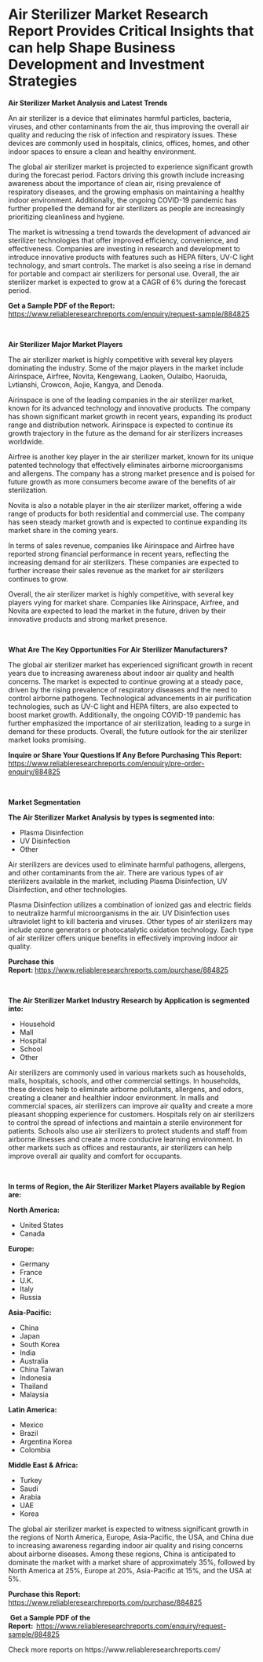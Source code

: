<p><h1>Air Sterilizer Market Research Report Provides Critical Insights that can help Shape Business Development and Investment Strategies</h1></p><p><strong>Air Sterilizer Market Analysis and Latest Trends</strong></p>
<p><p>An air sterilizer is a device that eliminates harmful particles, bacteria, viruses, and other contaminants from the air, thus improving the overall air quality and reducing the risk of infection and respiratory issues. These devices are commonly used in hospitals, clinics, offices, homes, and other indoor spaces to ensure a clean and healthy environment.</p><p>The global air sterilizer market is projected to experience significant growth during the forecast period. Factors driving this growth include increasing awareness about the importance of clean air, rising prevalence of respiratory diseases, and the growing emphasis on maintaining a healthy indoor environment. Additionally, the ongoing COVID-19 pandemic has further propelled the demand for air sterilizers as people are increasingly prioritizing cleanliness and hygiene.</p><p>The market is witnessing a trend towards the development of advanced air sterilizer technologies that offer improved efficiency, convenience, and effectiveness. Companies are investing in research and development to introduce innovative products with features such as HEPA filters, UV-C light technology, and smart controls. The market is also seeing a rise in demand for portable and compact air sterilizers for personal use. Overall, the air sterilizer market is expected to grow at a CAGR of 6% during the forecast period.</p></p>
<p><strong>Get a Sample PDF of the Report:&nbsp;</strong> <a href="https://www.reliableresearchreports.com/enquiry/request-sample/884825">https://www.reliableresearchreports.com/enquiry/request-sample/884825</a></p>
<p>&nbsp;</p>
<p><strong>Air Sterilizer Major Market Players</strong></p>
<p><p>The air sterilizer market is highly competitive with several key players dominating the industry. Some of the major players in the market include Airinspace, Airfree, Novita, Kengewang, Laoken, Oulaibo, Haoruida, Lvtianshi, Crowcon, Aojie, Kangya, and Denoda.</p><p>Airinspace is one of the leading companies in the air sterilizer market, known for its advanced technology and innovative products. The company has shown significant market growth in recent years, expanding its product range and distribution network. Airinspace is expected to continue its growth trajectory in the future as the demand for air sterilizers increases worldwide.</p><p>Airfree is another key player in the air sterilizer market, known for its unique patented technology that effectively eliminates airborne microorganisms and allergens. The company has a strong market presence and is poised for future growth as more consumers become aware of the benefits of air sterilization.</p><p>Novita is also a notable player in the air sterilizer market, offering a wide range of products for both residential and commercial use. The company has seen steady market growth and is expected to continue expanding its market share in the coming years.</p><p>In terms of sales revenue, companies like Airinspace and Airfree have reported strong financial performance in recent years, reflecting the increasing demand for air sterilizers. These companies are expected to further increase their sales revenue as the market for air sterilizers continues to grow.</p><p>Overall, the air sterilizer market is highly competitive, with several key players vying for market share. Companies like Airinspace, Airfree, and Novita are expected to lead the market in the future, driven by their innovative products and strong market presence.</p></p>
<p>&nbsp;</p>
<p><strong>What Are The Key Opportunities For Air Sterilizer Manufacturers?</strong></p>
<p><p>The global air sterilizer market has experienced significant growth in recent years due to increasing awareness about indoor air quality and health concerns. The market is expected to continue growing at a steady pace, driven by the rising prevalence of respiratory diseases and the need to control airborne pathogens. Technological advancements in air purification technologies, such as UV-C light and HEPA filters, are also expected to boost market growth. Additionally, the ongoing COVID-19 pandemic has further emphasized the importance of air sterilization, leading to a surge in demand for these products. Overall, the future outlook for the air sterilizer market looks promising.</p></p>
<p><strong>Inquire or Share Your Questions If Any Before Purchasing This Report:</strong> <a href="https://www.reliableresearchreports.com/enquiry/pre-order-enquiry/884825">https://www.reliableresearchreports.com/enquiry/pre-order-enquiry/884825</a></p>
<p>&nbsp;</p>
<p><strong>Market Segmentation</strong></p>
<p><strong>The Air Sterilizer Market Analysis by types is segmented into:</strong></p>
<p><ul><li>Plasma Disinfection</li><li>UV Disinfection</li><li>Other</li></ul></p>
<p><p>Air sterilizers are devices used to eliminate harmful pathogens, allergens, and other contaminants from the air. There are various types of air sterilizers available in the market, including Plasma Disinfection, UV Disinfection, and other technologies. </p><p>Plasma Disinfection utilizes a combination of ionized gas and electric fields to neutralize harmful microorganisms in the air. UV Disinfection uses ultraviolet light to kill bacteria and viruses. Other types of air sterilizers may include ozone generators or photocatalytic oxidation technology. Each type of air sterilizer offers unique benefits in effectively improving indoor air quality.</p></p>
<p><strong>Purchase this Report:&nbsp;</strong><a href="https://www.reliableresearchreports.com/purchase/884825">https://www.reliableresearchreports.com/purchase/884825</a></p>
<p>&nbsp;</p>
<p><strong>The Air Sterilizer Market Industry Research by Application is segmented into:</strong></p>
<p><ul><li>Household</li><li>Mall</li><li>Hospital</li><li>School</li><li>Other</li></ul></p>
<p><p>Air sterilizers are commonly used in various markets such as households, malls, hospitals, schools, and other commercial settings. In households, these devices help to eliminate airborne pollutants, allergens, and odors, creating a cleaner and healthier indoor environment. In malls and commercial spaces, air sterilizers can improve air quality and create a more pleasant shopping experience for customers. Hospitals rely on air sterilizers to control the spread of infections and maintain a sterile environment for patients. Schools also use air sterilizers to protect students and staff from airborne illnesses and create a more conducive learning environment. In other markets such as offices and restaurants, air sterilizers can help improve overall air quality and comfort for occupants.</p></p>
<p>&nbsp;</p>
<p><strong>In terms of Region, the Air Sterilizer Market Players available by Region are:</strong></p>
<p>
    <p> <strong> North America: </strong>
        <ul>
            <li>United States</li>
            <li>Canada</li>
        </ul>
        </p> 
    <p> <strong> Europe: </strong>
        <ul>
            <li>Germany</li>
            <li>France</li>
            <li>U.K.</li>
            <li>Italy</li>
            <li>Russia</li>
        </ul>
        </p> 
    <p> <strong> Asia-Pacific: </strong>
        <ul>
            <li>China</li>
            <li>Japan</li>
            <li>South Korea</li>
            <li>India</li>
            <li>Australia</li>
            <li>China Taiwan</li>
            <li>Indonesia</li>
            <li>Thailand</li>
            <li>Malaysia</li>
        </ul>
        </p> 
    <p> <strong> Latin America: </strong>
        <ul>
            <li>Mexico</li>
            <li>Brazil</li>
            <li>Argentina Korea</li>
            <li>Colombia</li>
        </ul>
        </p> 
    <p> <strong> Middle East & Africa: </strong>
        <ul>
            <li>Turkey</li>
            <li>Saudi</li>
            <li>Arabia</li>
            <li>UAE</li>
            <li>Korea</li>
        </ul>
    </p>
    </p>
<p><p>The global air sterilizer market is expected to witness significant growth in the regions of North America, Europe, Asia-Pacific, the USA, and China due to increasing awareness regarding indoor air quality and rising concerns about airborne diseases. Among these regions, China is anticipated to dominate the market with a market share of approximately 35%, followed by North America at 25%, Europe at 20%, Asia-Pacific at 15%, and the USA at 5%.</p></p>
<p><strong>Purchase this Report: </strong><a href="https://www.reliableresearchreports.com/purchase/884825">https://www.reliableresearchreports.com/purchase/884825</a></p>
<p>&nbsp;<strong>Get a Sample PDF of the Report:&nbsp;&nbsp;</strong><a href="https://www.reliableresearchreports.com/enquiry/request-sample/884825">https://www.reliableresearchreports.com/enquiry/request-sample/884825</a></p>
<p><strong></strong></p>
<p>Check more reports on https://www.reliableresearchreports.com/</p>